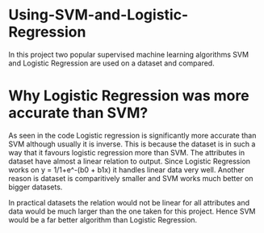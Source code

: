 # Using-SVM-and-Logistic-Regression
In this project two popular supervised machine learning algorithms SVM and Logistic Regression are used on a dataset and compared.

# Why Logistic Regression was more accurate than SVM?
As seen in the code Logistic regression is significantly more accurate than SVM although usually it is inverse. This is because the dataset is in such a way that it favours logistic regression more than SVM.
The attributes in dataset have almost a linear relation to output. Since Logistic Regression works on y  = 1/1+e^-(b0 + b1x) it handles linear data very well.
Another reason is dataset is comparitively smaller and SVM works much better on bigger datasets.

In practical datasets the relation would not be linear for all attributes and data would be much larger than the one taken for this project. Hence SVM would be a far better algorithm than Logistic Regression.
